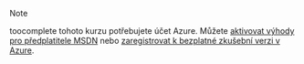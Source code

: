 > [!NOTE]
> toocomplete tohoto kurzu potřebujete účet Azure. Můžete <a href="http://www.windowsazure.com/pricing/member-offers/msdn-benefits-details/" target="_blank">aktivovat výhody pro předplatitele MSDN</a> nebo <a href="http://www.windowsazure.com/pricing/free-trial/" target="_blank">zaregistrovat k bezplatné zkušební verzi v Azure</a>.
> 
> 

